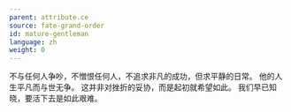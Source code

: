 ```yaml
---
parent: attribute.ce
source: fate-grand-order
id: mature-gentleman
language: zh
weight: 0
---
```


不与任何人争吵，不憎恨任何人，不追求非凡的成功，但求平静的日常。
他的人生平凡而与世无争。
这并非对挫折的妥协，而是起初就希望如此。
我们早已知晓，要活下去是如此艰难。
